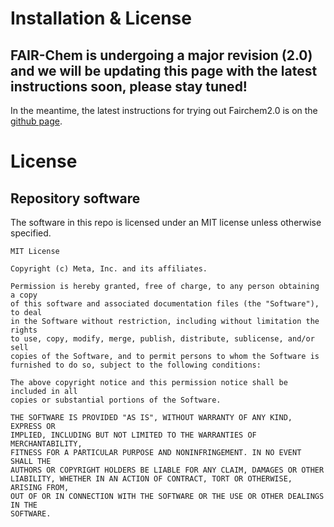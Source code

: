 # Installation & License

## FAIR-Chem is undergoing a major revision (2.0) and we will be updating this page with the latest instructions soon, please stay tuned!
In the meantime, the latest instructions for trying out Fairchem2.0 is on the [github page](https://github.com/facebookresearch/fairchem).

# License

## Repository software

The software in this repo is licensed under an MIT license unless otherwise specified. 

```
MIT License

Copyright (c) Meta, Inc. and its affiliates.

Permission is hereby granted, free of charge, to any person obtaining a copy
of this software and associated documentation files (the "Software"), to deal
in the Software without restriction, including without limitation the rights
to use, copy, modify, merge, publish, distribute, sublicense, and/or sell
copies of the Software, and to permit persons to whom the Software is
furnished to do so, subject to the following conditions:

The above copyright notice and this permission notice shall be included in all
copies or substantial portions of the Software.

THE SOFTWARE IS PROVIDED "AS IS", WITHOUT WARRANTY OF ANY KIND, EXPRESS OR
IMPLIED, INCLUDING BUT NOT LIMITED TO THE WARRANTIES OF MERCHANTABILITY,
FITNESS FOR A PARTICULAR PURPOSE AND NONINFRINGEMENT. IN NO EVENT SHALL THE
AUTHORS OR COPYRIGHT HOLDERS BE LIABLE FOR ANY CLAIM, DAMAGES OR OTHER
LIABILITY, WHETHER IN AN ACTION OF CONTRACT, TORT OR OTHERWISE, ARISING FROM,
OUT OF OR IN CONNECTION WITH THE SOFTWARE OR THE USE OR OTHER DEALINGS IN THE
SOFTWARE.
```

